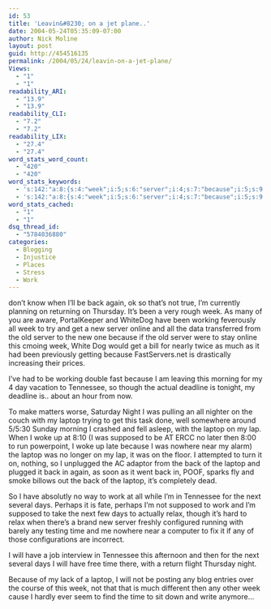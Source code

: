 ```yaml
---
id: 53
title: 'Leavin&#8230; on a jet plane..'
date: 2004-05-24T05:35:09-07:00
author: Nick Moline
layout: post
guid: http://454516135
permalink: /2004/05/24/leavin-on-a-jet-plane/
Views:
  - "1"
  - "1"
readability_ARI:
  - "13.9"
  - "13.9"
readability_CLI:
  - "7.2"
  - "7.2"
readability_LIX:
  - "27.4"
  - "27.4"
word_stats_word_count:
  - "420"
  - "420"
word_stats_keywords:
  - 's:142:"a:8:{s:4:"week";i:5;s:6:"server";i:4;s:7:"because";i:5;s:9:"tennessee";i:3;s:6:"laptop";i:6;s:8:"supposed";i:3;s:4:"days";i:3;s:4:"time";i:3;}";'
  - 's:142:"a:8:{s:4:"week";i:5;s:6:"server";i:4;s:7:"because";i:5;s:9:"tennessee";i:3;s:6:"laptop";i:6;s:8:"supposed";i:3;s:4:"days";i:3;s:4:"time";i:3;}";'
word_stats_cached:
  - "1"
  - "1"
dsq_thread_id:
  - "5784036880"
categories:
  - Blogging
  - Injustice
  - Places
  - Stress
  - Work
---
```

don&#8217;t know when I&#8217;ll be back again, ok so that&#8217;s not true, I&#8217;m currently planning on returning on Thursday. <!--more--> It&#8217;s been a very rough week. As many of you are aware, PortalKeeper and WhiteDog have been working feverously all week to try and get a new server online and all the data transferred from the old server to the new one because if the old server were to stay online this cmoing week, White Dog would get a bill for nearly twice as much as it had been previously getting because FastServers.net is drastically increasing their prices.

I&#8217;ve had to be working double fast because I am leaving this morning for my 4 day vacation to Tennessee, so though the actual deadline is tonight, my deadline is.. about an hour from now.

To make matters worse, Saturday Night I was pulling an all nighter on the couch with my laptop trying to get this task done, well somewhere around 5/5:30 Sunday morning I crashed and fell asleep, with the laptop on my lap. When I woke up at 8:10 (I was supposed to be AT ERCC no later then 8:00 to run powerpoint, I woke up late because I was nowhere near my alarm) the laptop was no longer on my lap, it was on the floor. I attempted to turn it on, nothing, so I unplugged the AC adaptor from the back of the laptop and plugged it back in again, as soon as it went back in, POOF, sparks fly and smoke billows out the back of the laptop, it&#8217;s completely dead.

So I have absolutly no way to work at all while I&#8217;m in Tennessee for the next several days. Perhaps it is fate, perhaps I&#8217;m not supposed to work and I&#8217;m supposed to take the next few days to actually relax, though it&#8217;s hard to relax when there&#8217;s a brand new server freshly configured running with barely any testing time and me nowhere near a computer to fix it if any of those configurations are incorrect.

I will have a job interview in Tennessee this afternoon and then for the next several days I will have free time there, with a return flight Thursday night.

Because of my lack of a laptop, I will not be posting any blog entries over the course of this week, not that that is much different then any other week cause I hardly ever seem to find the time to sit down and write anymore&#8230;